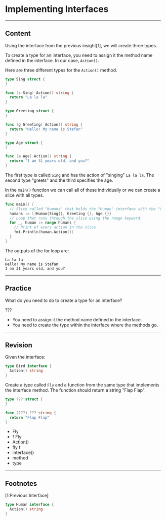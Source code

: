 ﻿---
author: Stefan-Stojanovic

type: normal

category: how to

---

# Implementing Interfaces

---
## Content

Using the interface from the previous insight[1], we will create three types.

To create a type for an interface, you need to assign it the method name defined in the interface. In our case, `Action()`.

Here are three different types for the `Action()` method.

```go
type Sing struct {
}

func (s Sing) Action() string {
  return "La la la"
}

type Greeting struct {
}

func (g Greeting) Action() string {
  return "Hello! My name is Stefan"
}

type Age struct {
}

func (a Age) Action() string {
  return "I am 31 years old, and you?"
}
```
 
The first type is called `Sing` and has the action of "singing" `La la la`. The second type "greets" and the third specifies the age. 

In the `main()` function we can call all of these individually or we can create a slice with all types.

```go
func main() {
  // Slice called "humans" that holds the "Human" interface with the "Sing", "Greeting" and "Age" types.
  humans := []Human{Sing{}, Greeting {}, Age {}}
  // Loop that runs through the slice using the range keyword.
  for _, human := range humans {
    // Print of every action in the slice
    fmt.Println(human.Action())
  }
}
```

The outputs of the for loop are:

```plain-text
La la la
Hello! My name is Stefan
I am 31 years old, and you?
```

---
## Practice

What do you need to do to create a type for an interface?

???

- You need to assign it the method name defined in the interface.
- You need to create the type within the interface where the methods go.

---
## Revision

Given the interface:

```go
type Bird interface {
  Action() string
}
```

Create a type called `Fly` and a function from the same type that implements the interface method. The function should return a string "Flap Flap".

```go
type ??? struct {
}

func (???) ??? string {
  return "Flap Flap"
}
```

- Fly
- f Fly
- Action()
- fly f
- interface()
- method
- type

---
## Footnotes

[1:Previous Interface]

```go
type Human interface {
  Action() string
}
```